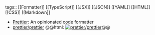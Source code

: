 tags:: [[Formatter]] [[TypeScript]] [[JSX]] [[JSON]] [[YAML]] [[HTML]] [[CSS]] [[Markdown]]

- [Prettier](https://prettier.io/): An opinionated code formatter
- [prettier/prettier](https://github.com/prettier/prettier)
  @@html: <a href="https://github.com/prettier/prettier/"><img src="https://github-readme-stats-astronomer.vercel.app/api/pin/?username=prettier&repo=prettier&theme=tokyonight" alt="prettier/prettier"/></a>@@